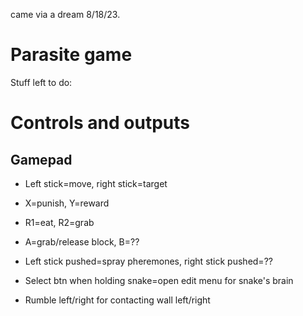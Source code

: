came via a dream 8/18/23.

# Parasite game

Stuff left to do:

# Controls and outputs

## Gamepad

* Left stick=move, right stick=target
* X=punish, Y=reward
* R1=eat, R2=grab
* A=grab/release block, B=??
* Left stick pushed=spray pheremones, right stick pushed=??
* Select btn when holding snake=open edit menu for snake's brain

* Rumble left/right for contacting wall left/right

